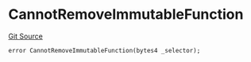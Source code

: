# CannotRemoveImmutableFunction
[Git Source](https://github.com/thrackle-io/tron/blob/17f0c18311739ad27e810cec2eb3f45ea28c2fd7/src/protocol/economic/ruleProcessor/RuleProcessorDiamondLib.sol)


```solidity
error CannotRemoveImmutableFunction(bytes4 _selector);
```

